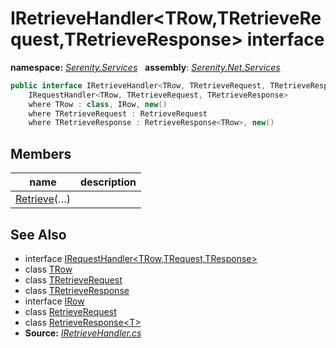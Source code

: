 # IRetrieveHandler&lt;TRow,TRetrieveRequest,TRetrieveResponse&gt; interface
**namespace:** *[Serenity.Services](../README.md#serenity.services-namespace)*   **assembly**: *[Serenity.Net.Services](../README.md)*

```csharp
public interface IRetrieveHandler<TRow, TRetrieveRequest, TRetrieveResponse> : 
    IRequestHandler<TRow, TRetrieveRequest, TRetrieveResponse>
    where TRow : class, IRow, new()
    where TRetrieveRequest : RetrieveRequest
    where TRetrieveResponse : RetrieveResponse<TRow>, new()
```

## Members

| name | description |
| --- | --- |
| [Retrieve](IRetrieveHandler-3/Retrieve.md)(…) |  |

## See Also

* interface [IRequestHandler&lt;TRow,TRequest,TResponse&gt;](IRequestHandler-3.md)
* class [TRow](../Serenity.Net.Services/IRetrieveHandler-3.TRow.md)
* class [TRetrieveRequest](../Serenity.Net.Services/IRetrieveHandler-3.TRetrieveRequest.md)
* class [TRetrieveResponse](../Serenity.Net.Services/IRetrieveHandler-3.TRetrieveResponse.md)
* interface [IRow](../Serenity.Net.Entity/../Serenity.Data/IRow.md)
* class [RetrieveRequest](RetrieveRequest.md)
* class [RetrieveResponse&lt;T&gt;](RetrieveResponse-1.md)
* **Source:** *[IRetrieveHandler.cs](https://github.com/serenity-is/Serenity/blob/master/src/Serenity.Net.Services/RequestHandlers/Retrieve/IRetrieveHandler.cs)*